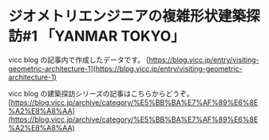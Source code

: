 # ジオメトリエンジニアの複雑形状建築探訪#1 「YANMAR TOKYO」  

vicc blog の記事内で作成したデータです。 
[https://blog.vicc.jp/entry/visiting-geometric-architecture-1](https://blog.vicc.jp/entry/visiting-geometric-architecture-1)  


vicc blog の建築探訪シリーズの記事はこちらからどうぞ。  
[https://blog.vicc.jp/archive/category/%E5%BB%BA%E7%AF%89%E6%8E%A2%E8%A8%AA](https://blog.vicc.jp/archive/category/%E5%BB%BA%E7%AF%89%E6%8E%A2%E8%A8%AA)  
